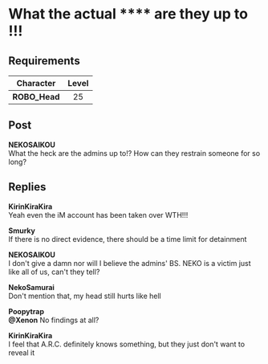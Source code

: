 # What the actual \*\*\*\* are they up to !!!
## Requirements
|  Character  |Level|
|-------------|:---:|
|**ROBO_Head**| 25  |

## Post
**NEKOSAIKOU**<br>
What the heck are the admins up to!? How can they restrain someone for so long?


## Replies
**KirinKiraKira**<br>
Yeah even the iM account has been taken over WTH!!!

**Smurky**<br>
If there is no direct evidence, there should be a time limit for detainment

**NEKOSAIKOU**<br>
I don't give a damn nor will I believe the admins' BS. NEKO is a victim just like all of us, can't they tell?

**NekoSamurai**<br>
Don't mention that, my head still hurts like hell

**Poopytrap**<br>
**@Xenon** No findings at all?

**KirinKiraKira**<br>
I feel that A.R.C. definitely knows something, but they just don't want to reveal it

